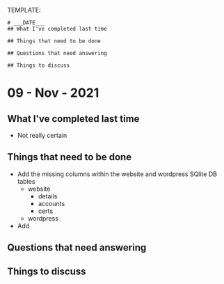 TEMPLATE:
```
# ___DATE___
## What I've completed last time

## Things that need to be done

## Questions that need answering

## Things to discuss
```


# 09 - Nov - 2021
## What I've completed last time
* Not really certain
## Things that need to be done
* Add the missing columns within the website and wordpress SQlite DB tables
  * website 
    * details  
    * accounts
    * certs
  * wordpress
* Add 
## Questions that need answering

## Things to discuss